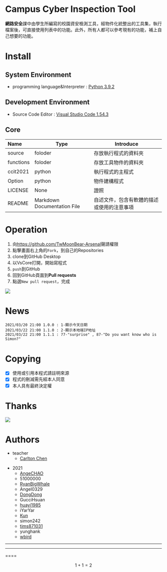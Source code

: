 # Campus Cyber Inspection Tool
**網路安全**課中由學生所編寫的校園資安檢測工具，經物件化統整出的工具集，執行檔案後，可直接使用列表中的功能。此外，所有人都可以參考現有的功能，補上自己想要的功能。
# Install

## System Environment

-  programming language&Interpreter : [Python 3.9.2](https://www.python.org/downloads/ "Python")
## Development Environment

-  Source Code Editor : [Visual Studio Code 1.54.3](https://code.visualstudio.com/ "VsCore")
## Core

| Name      | Type                         | Introduce                              |
| :-------  | ---------------------------- | -------------------------------------- |
| source    | foloder                      | 存放執行程式的資料夾                     |
| functions | foloder                      | 存放工具物件的資料夾                     |
| ccit2021  | python                       | 執行程式的主程式                         |
| Option    | python                       | 物件建構程式                            |
| LICENSE   | None                         | 證照                                    |
| README    | Markdown Documentation File  | 自述文件，包含有軟體的描述或使用的注意事項 |

# Operation

1. 向<https://github.com/TwMoonBear-Arsenal>聲請權限
2. 點擊畫面右上角的`Fork`，到自己的Repositories 
3. clone到GitHub Desktop
4. 以VsCore打開，開始寫程式
5. `push`到GitHub
6. 回到GitHub頁面到**Pull requests**
7. 點選`New pull request`，完成



![](https://i.ibb.co/R4ckvJg/seq.png)




# News

    2021/03/20 21:00 1.0.0 : 1-顯示今天日期
    2021/03/22 21:00 1.1.0 : 2-顯示本地端IP地址
    2021/03/22 21:00 1.1.1 : 77-"surprise" , 87-"Do you want know who is Simon?"
# Copying

- [x] 使用或引用本程式請註明來源
- [x] 程式的刪減需先經本人同意
- [x] 本人具有最終決定權
# Thanks

[![](https://i.ibb.co/txx4yZz/thanks.png)](https://github.com/TwMoonBear-Arsenal "Carlton Chen")
# Authors

+ teacher
    - [Carlton Chen](carlton0521)
- 2021
    - [AngeCHAO](AngeCHAO)
    - 51000000
    - [RyanBigWhale](kiritoryan)	
    - Angel0329
    - [DongDong](Dung-2000)
    - GucciHsuan
    - [huayi1985](huayi1985)
    - iYarYar
    - [Kun](Kung-327)
    - simon242
    - [tims871031](tims871031)
    - yunghank
    - [wbird](wbird0606)

  
----
****
====

$$1+1=2$$



